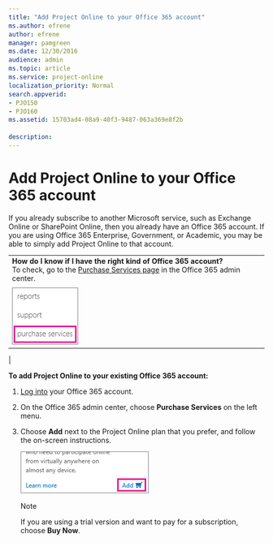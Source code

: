 ```yaml
---
title: "Add Project Online to your Office 365 account"
ms.author: efrene
author: efrene
manager: pamgreen
ms.date: 12/30/2016
audience: admin
ms.topic: article
ms.service: project-online
localization_priority: Normal
search.appverid:
- PJO150
- PJO160
ms.assetid: 15703ad4-08a9-40f3-9487-063a369e8f2b

description: 
---
```


# Add Project Online to your Office 365 account

  
If you already subscribe to another Microsoft service, such as Exchange Online or SharePoint Online, then you already have an Office 365 account. If you are using Office 365 Enterprise, Government, or Academic, you may be able to simply add Project Online to that account.
  
||
|:-----|
|**How do I know if I have the right kind of Office 365 account?** <br/> To check, go to the [Purchase Services page](https://go.microsoft.com/fwlink/p/?LinkID=402340) in the Office 365 admin center.  <br/> |||
|||
|![Purchase Services](media/6a43626d-916a-4bb7-816f-633770ded933.jpg)           <br/> |**If you see Project Online listed,** this means you can add it! Keep reading to learn more.  <br/> **If you don't see Project Online listed,** this could be because your account isn't Office 365 Enterprise, Government, or Academic. These are the only subscription levels that currently support Project Online.  <br/> |
   
|
   
 **To add Project Online to your existing Office 365 account:**
  
1. [Log into](https://portal.office.com) your Office 365 account. 
    
2. On the Office 365 admin center, choose **Purchase Services** on the left menu. 
    
3. Choose **Add** next to the Project Online plan that you prefer, and follow the on-screen instructions. 
    
    ![Add](media/31f98738-ca32-4579-828d-8bdcbc2a953a.jpg)
  
    > [!NOTE]
    >  If you are using a trial version and want to pay for a subscription, choose **Buy Now**. 
  

